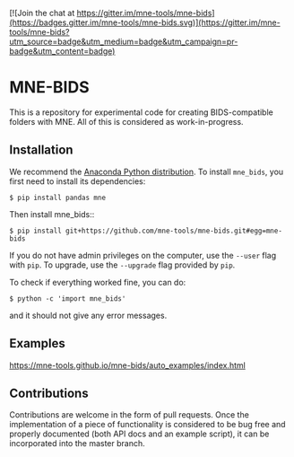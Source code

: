 [![Join the chat at https://gitter.im/mne-tools/mne-bids](https://badges.gitter.im/mne-tools/mne-bids.svg)](https://gitter.im/mne-tools/mne-bids?utm_source=badge&utm_medium=badge&utm_campaign=pr-badge&utm_content=badge)

MNE-BIDS
========

This is a repository for experimental code for creating BIDS-compatible folders with MNE. 
All of this is considered as work-in-progress.

Installation
------------

We recommend the [Anaconda Python distribution](https://www.continuum.io/downloads).
To install ``mne_bids``, you first need to install its dependencies:

	$ pip install pandas mne

Then install mne_bids::

	$ pip install git+https://github.com/mne-tools/mne-bids.git#egg=mne-bids

If you do not have admin privileges on the computer, use the ``--user`` flag
with `pip`. To upgrade, use the ``--upgrade`` flag provided by `pip`.

To check if everything worked fine, you can do:

	$ python -c 'import mne_bids'

and it should not give any error messages.

Examples
--------
https://mne-tools.github.io/mne-bids/auto_examples/index.html

Contributions
-------------
Contributions are welcome in the form of pull requests.
Once the implementation of a piece of functionality is considered to be bug
free and properly documented (both API docs and an example script),
it can be incorporated into the master branch.
